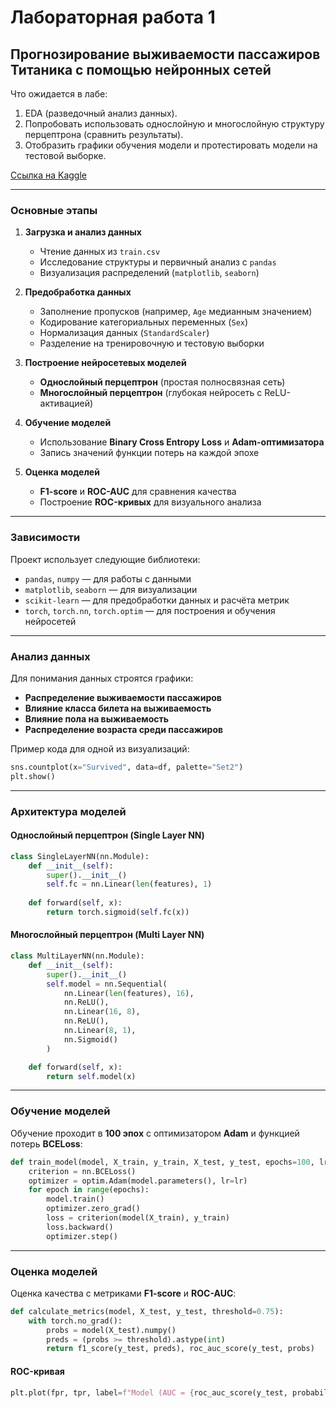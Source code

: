 # Лабораторная работа 1

## Прогнозирование выживаемости пассажиров Титаника с помощью нейронных сетей

Что ожидается в лабе:
1. EDA (разведочный анализ данных).
2. Попробовать использовать однослойную и многослойную структуру перцептрона (сравнить результаты).
3. Отобразить графики обучения модели и протестировать модели на тестовой выборке.

[Ссылка на Kaggle](https://www.kaggle.com/c/titanic/overview)

---

### Основные этапы

1. **Загрузка и анализ данных**  
   - Чтение данных из `train.csv`
   - Исследование структуры и первичный анализ с `pandas`
   - Визуализация распределений (`matplotlib`, `seaborn`)

2. **Предобработка данных**  
   - Заполнение пропусков (например, `Age` медианным значением)
   - Кодирование категориальных переменных (`Sex`)
   - Нормализация данных (`StandardScaler`)
   - Разделение на тренировочную и тестовую выборки

3. **Построение нейросетевых моделей**  
   - **Однослойный перцептрон** (простая полносвязная сеть)
   - **Многослойный перцептрон** (глубокая нейросеть с ReLU-активацией)

4. **Обучение моделей**  
   - Использование **Binary Cross Entropy Loss** и **Adam-оптимизатора**
   - Запись значений функции потерь на каждой эпохе

5. **Оценка моделей**  
   - **F1-score** и **ROC-AUC** для сравнения качества
   - Построение **ROC-кривых** для визуального анализа

---

### Зависимости

Проект использует следующие библиотеки:

- `pandas`, `numpy` — для работы с данными
- `matplotlib`, `seaborn` — для визуализации
- `scikit-learn` — для предобработки данных и расчёта метрик
- `torch`, `torch.nn`, `torch.optim` — для построения и обучения нейросетей

---

### Анализ данных

Для понимания данных строятся графики:

- **Распределение выживаемости пассажиров**
- **Влияние класса билета на выживаемость**
- **Влияние пола на выживаемость**
- **Распределение возраста среди пассажиров**

Пример кода для одной из визуализаций:

```python
sns.countplot(x="Survived", data=df, palette="Set2")
plt.show()
```

---

### Архитектура моделей

#### Однослойный перцептрон (Single Layer NN)

```python
class SingleLayerNN(nn.Module):
    def __init__(self):
        super().__init__()
        self.fc = nn.Linear(len(features), 1)
    
    def forward(self, x):
        return torch.sigmoid(self.fc(x))
```

#### Многослойный перцептрон (Multi Layer NN)

```python
class MultiLayerNN(nn.Module):
    def __init__(self):
        super().__init__()
        self.model = nn.Sequential(
            nn.Linear(len(features), 16),
            nn.ReLU(),
            nn.Linear(16, 8),
            nn.ReLU(),
            nn.Linear(8, 1),
            nn.Sigmoid()
        )

    def forward(self, x):
        return self.model(x)
```

---

### Обучение моделей

Обучение проходит в **100 эпох** с оптимизатором **Adam** и функцией потерь **BCELoss**:

```python
def train_model(model, X_train, y_train, X_test, y_test, epochs=100, lr=0.01):
    criterion = nn.BCELoss()
    optimizer = optim.Adam(model.parameters(), lr=lr)
    for epoch in range(epochs):
        model.train()
        optimizer.zero_grad()
        loss = criterion(model(X_train), y_train)
        loss.backward()
        optimizer.step()
```

---

### Оценка моделей

Оценка качества с метриками **F1-score** и **ROC-AUC**:

```python
def calculate_metrics(model, X_test, y_test, threshold=0.75):
    with torch.no_grad():
        probs = model(X_test).numpy()
        preds = (probs >= threshold).astype(int)
        return f1_score(y_test, preds), roc_auc_score(y_test, probs)
```

#### ROC-кривая

```python
plt.plot(fpr, tpr, label=f"Model (AUC = {roc_auc_score(y_test, probabilities):.4f})")
```
